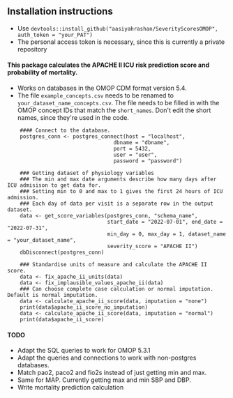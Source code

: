 ## Installation instructions
- Use `devtools::install_github("aasiyahrashan/SeverityScoresOMOP", auth_token = "your_PAT")`
- The personal access token is necessary, since this is currently a private repository

#### This package calculates the APACHE II ICU risk prediction score and probability of mortality.
- Works on databases in the OMOP CDM format version 5.4. 
- The file `example_concepts.csv` needs to be renamed to `your_dataset_name_concepts.csv`. The file needs to be filled in with the OMOP concept IDs that match the `short_names`. Don't edit the short names, since they're used in the code.
```` 
    #### Connect to the database.
    postgres_conn <- postgres_connect(host = "localhost",
                                  dbname = "dbname",
                                  port = 5432,
                                  user = "user",
                                  password = "password")

    ### Getting dataset of physiology variables
    ### The min and max date arguments describe how many days after ICU admisison to get data for.
    ### Setting min to 0 and max to 1 gives the first 24 hours of ICU admission.
    ### Each day of data per visit is a separate row in the output dataset. 
    data <- get_score_variables(postgres_conn, "schema_name", 
                                start_date = "2022-07-01", end_date = "2022-07-31",
                                min_day = 0, max_day = 1, dataset_name = "your_dataset_name", 
                                severity_score = "APACHE II")
    dbDisconnect(postgres_conn)
    
    ### Standardise units of measure and calculate the APACHE II score.
    data <- fix_apache_ii_units(data)
    data <- fix_implausible_values_apache_ii(data)
    ### Can choose complete case calculation or normal imputation. Default is normal imputation.
    data <- calculate_apache_ii_score(data, imputation = "none")
    print(data$apache_ii_score_no_imputation)
    data <- calculate_apache_ii_score(data, imputation = "normal")
    print(data$apache_ii_score)
````

#### TODO
- Adapt the SQL queries to work for OMOP 5.3.1
- Adapt the queries and connections to work with non-postgres databases. 
- Match pao2, paco2 and fio2s instead of just getting min and max.
- Same for MAP. Currently getting max and min SBP and DBP. 
- Write mortality prediction calculation
